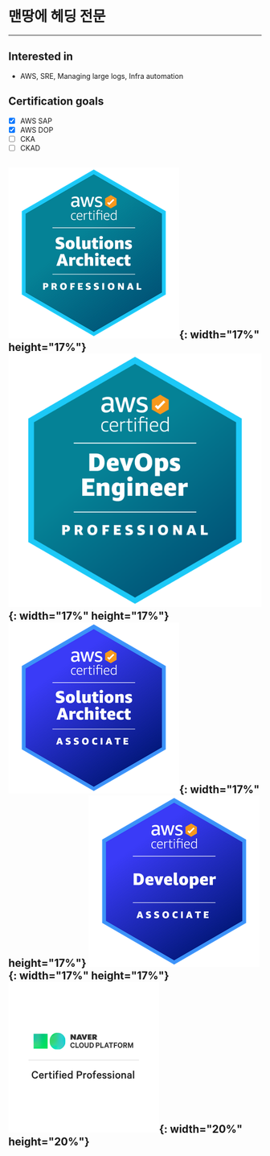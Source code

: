 # 맨땅에 헤딩 전문

---
## Interested in
- AWS, SRE, Managing large logs, Infra automation

## Certification goals
- [x] AWS SAP
- [x] AWS DOP
- [ ] CKA
- [ ] CKAD

![aws_sap](aws_sap.png){: width="17%" height="17%"}
![aws_dop](aws_dop.png){: width="17%" height="17%"}
![aws_saa](aws_saa.png){: width="17%" height="17%"}
![aws_dva](aws_dva.png){: width="17%" height="17%"}
![nbp_ncp](NCP.png){: width="20%" height="20%"}
---
